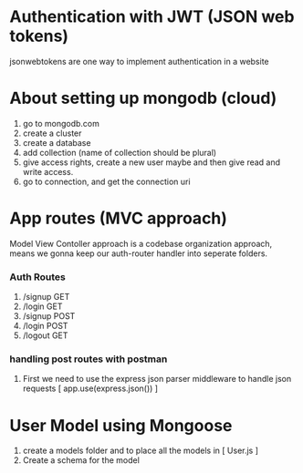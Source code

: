 # Authentication with JWT (JSON web tokens)

jsonwebtokens are one way to implement authentication in a website

# About setting up mongodb (cloud)

1. go to mongodb.com
2. create a cluster
3. create a database 
4. add collection (name of collection should be plural)
5. give access rights, create a new user maybe and then give read and write access.
6. go to connection, and get the connection uri

# App routes (MVC approach)

Model View Contoller approach is a codebase organization approach, means we gonna keep our auth-router handler into seperate folders.

### Auth Routes

1. /signup    GET 
2. /login     GET
3. /signup    POST
4. /login     POST
5. /logout    GET


### handling post routes with postman

1. First we need to use the express json parser middleware to handle json requests [ app.use(express.json()) ]

# User Model using Mongoose

1. create a models folder and to place all the models in [ User.js ] 
2. Create a schema for the model

